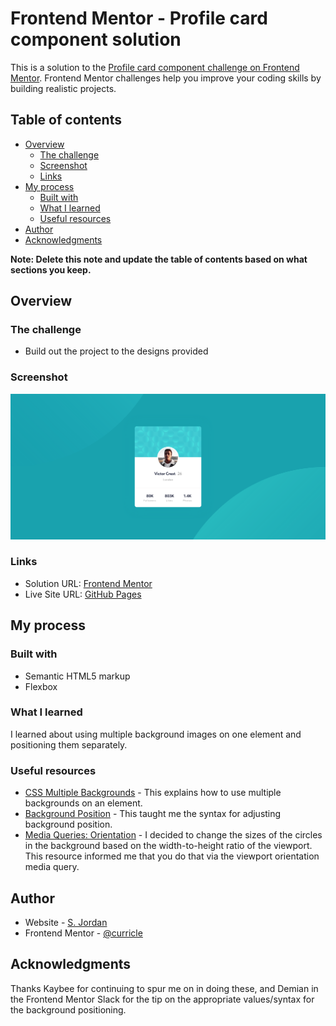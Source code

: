 # Frontend Mentor - Profile card component solution

This is a solution to the [Profile card component challenge on Frontend Mentor](https://www.frontendmentor.io/challenges/profile-card-component-cfArpWshJ). Frontend Mentor challenges help you improve your coding skills by building realistic projects. 

## Table of contents

- [Overview](#overview)
  - [The challenge](#the-challenge)
  - [Screenshot](#screenshot)
  - [Links](#links)
- [My process](#my-process)
  - [Built with](#built-with)
  - [What I learned](#what-i-learned)
  - [Useful resources](#useful-resources)
- [Author](#author)
- [Acknowledgments](#acknowledgments)

**Note: Delete this note and update the table of contents based on what sections you keep.**

## Overview

### The challenge

- Build out the project to the designs provided

### Screenshot

![](/images/screenshot.png)

### Links

- Solution URL: [Frontend Mentor](https://www.frontendmentor.io/solutions/profile-card-component-0Rc0LDdbN)
- Live Site URL: [GitHub Pages](https://curricle.github.io/Profile-Card-Component/)

## My process

### Built with

- Semantic HTML5 markup
- Flexbox

### What I learned

I learned about using multiple background images on one element and positioning them separately.

### Useful resources

- [CSS Multiple Backgrounds](https://www.w3schools.com/Css/css3_backgrounds.asp) - This explains how to use multiple backgrounds on an element.
- [Background Position](https://developer.mozilla.org/en-US/docs/Web/CSS/background-position) - This taught me the syntax for adjusting background position.
- [Media Queries: Orientation](https://drafts.csswg.org/mediaqueries/#orientation) - I decided to change the sizes of the circles in the background based on the width-to-height ratio of the viewport. This resource informed me that you do that via the viewport orientation media query.

## Author

- Website - [S. Jordan](https://jordanmakes.com)
- Frontend Mentor - [@curricle](https://www.frontendmentor.io/profile/curricle)

## Acknowledgments

Thanks Kaybee for continuing to spur me on in doing these, and Demian in the Frontend Mentor Slack for the tip on the appropriate values/syntax for the background positioning.
